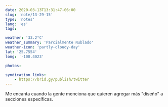 ```yaml
---
date: 2020-03-13T13:31:47-06:00
slug: 'note/13-29-15'
type: 'notes'
lang: 'es'
tags:

weather: '33.2°C'
weather_summary: 'Parcialmente Nublado'
weather-icon: 'partly-cloudy-day'
lat: '25.7554'
long: '-100.4023'

photos:

syndication_links:
    - https://brid.gy/publish/twitter
---
```

Me encanta cuando la gente menciona que quieren agregar más "diseño" a secciones específicas. 